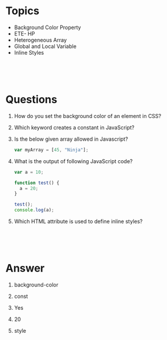 # Topics

- Background Color Property
- ETE- HP
- Heterogeneous Array
- Global and Local Variable
- Inline Styles

&nbsp;

&nbsp;

# Questions

1. How do you set the background color of an element in CSS?

2. Which keyword creates a constant in JavaScript?

3. Is the below given array allowed in Javascript?

   ```js
   var myArray = [45, "Ninja"];
   ```

4. What is the output of following JavaScript code?

   ```js
   var a = 10;

   function test() {
     a = 20;
   }

   test();
   console.log(a);
   ```

5. Which HTML attribute is used to define inline styles?

&nbsp;

&nbsp;

# Answer

1. background-color

2. const

3. Yes

4. 20

5. style
